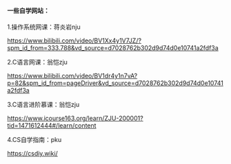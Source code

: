 #### 一些自学网站：

1.操作系统网课：蒋炎岩nju

https://www.bilibili.com/video/BV1Xx4y1V7JZ/?spm_id_from=333.788&vd_source=d7028762b302d9d74d0e10741a2fdf3a

2.C语言网课：翁恺zju

https://www.bilibili.com/video/BV1dr4y1n7vA?p=82&spm_id_from=pageDriver&vd_source=d7028762b302d9d74d0e10741a2fdf3a

3.C语言进阶慕课：翁恺zju

https://www.icourse163.org/learn/ZJU-200001?tid=1471612444#/learn/content

4.CS自学指南：pku

https://csdiy.wiki/